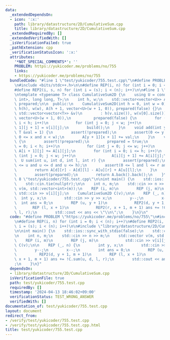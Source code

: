 ```yaml
---
data:
  _extendedDependsOn:
  - icon: ':x:'
    path: library/datastructure/2D/CumulativeSum.cpp
    title: library/datastructure/2D/CumulativeSum.cpp
  _extendedRequiredBy: []
  _extendedVerifiedWith: []
  _isVerificationFailed: true
  _pathExtension: cpp
  _verificationStatusIcon: ':x:'
  attributes:
    '*NOT_SPECIAL_COMMENTS*': ''
    PROBLEM: https://yukicoder.me/problems/no/755
    links:
    - https://yukicoder.me/problems/no/755
  bundledCode: "#line 1 \"test/yukicoder/755.test.cpp\"\n#define PROBLEM \"https://yukicoder.me/problems/no/755\"\
    \n#include <bits/stdc++.h>\n\n#define REP(i, n) for (int i = 0; i < (n); i++)\n\
    #define REP2(i, s, n) for (int i = (s); i < (n); i++)\n\n#line 1 \"library/datastructure/2D/CumulativeSum.cpp\"\
    \ntemplate <typename T> class CumulativeSum2D {\n    using U = conditional_t<is_same_v<T,\
    \ int>, long long, T>;\n    int h, w;\n    std::vector<vector<U>> A;\n    bool\
    \ prepared;\n\n  public:\n    CumulativeSum2D(int h = 0, int w = 0)\n        :\
    \ h(h), w(w), A(h + 1, vector<U>(w + 1, 0)), prepared(false) {}\n    CumulativeSum2D(const\
    \ std::vector<vector<T>> &v)\n        : h(v.size()), w(v[0].size()), A(h + 1,\
    \ vector<U>(w + 1, 0)),\n          prepared(false) {\n        for (int i = 0;\
    \ i < h; i++)\n            for (int j = 0; j < w; j++)\n                A[i +\
    \ 1][j + 1] = v[i][j];\n        build();\n    }\n    void add(int y, int x, const\
    \ T &val = 1) {\n        assert(!prepared);\n        assert(0 <= y and y < h and\
    \ 0 <= x and x < w);\n        A[y + 1][x + 1] += val;\n    }\n    void build()\
    \ {\n        assert(!prepared);\n        prepared = true;\n        for (int i\
    \ = 0; i < h; i++)\n            for (int j = 0; j <= w; j++)\n               \
    \ A[i + 1][j] += A[i][j];\n        for (int i = 0; i <= h; i++)\n            for\
    \ (int j = 0; j < w; j++)\n                A[i][j + 1] += A[i][j];\n    }\n  \
    \  U sum(int u, int d, int l, int r) {\n        assert(prepared);\n        assert(0\
    \ <= u and u <= d and u <= h);\n        assert(0 <= l and l <= r and r <= w);\n\
    \        return A[d][r] - A[d][l] - A[u][r] + A[u][l];\n    }\n    U sum() {\n\
    \        assert(prepared);\n        return A.back().back();\n    }\n};\n#line\
    \ 8 \"test/yukicoder/755.test.cpp\"\n\nint main() {\n    std::ios::sync_with_stdio(false);\n\
    \    std::cin.tie(nullptr);\n\n    int n, m;\n    std::cin >> n >> m;\n    std::vector\
    \ v(m, std::vector<int>(m));\n    REP (i, m)\n        REP (j, m)\n           \
    \ std::cin >> v[i][j];\n    CumulativeSum2D C(v);\n\n    REP (_, n) {\n      \
    \  int y, x;\n        std::cin >> y >> x;\n        y--;\n        x--;\n      \
    \  int ans = 0;\n        REP (u, y + 1)\n            REP2(d, y + 1, m + 1)\n \
    \       REP (l, x + 1)\n            REP2(r, x + 1, m + 1) ans += !C.sum(u, d,\
    \ l, r);\n        std::cout << ans << \"\\n\";\n    }\n}\n"
  code: "#define PROBLEM \"https://yukicoder.me/problems/no/755\"\n#include <bits/stdc++.h>\n\
    \n#define REP(i, n) for (int i = 0; i < (n); i++)\n#define REP2(i, s, n) for (int\
    \ i = (s); i < (n); i++)\n\n#include \"library/datastructure/2D/CumulativeSum.cpp\"\
    \n\nint main() {\n    std::ios::sync_with_stdio(false);\n    std::cin.tie(nullptr);\n\
    \n    int n, m;\n    std::cin >> n >> m;\n    std::vector v(m, std::vector<int>(m));\n\
    \    REP (i, m)\n        REP (j, m)\n            std::cin >> v[i][j];\n    CumulativeSum2D\
    \ C(v);\n\n    REP (_, n) {\n        int y, x;\n        std::cin >> y >> x;\n\
    \        y--;\n        x--;\n        int ans = 0;\n        REP (u, y + 1)\n  \
    \          REP2(d, y + 1, m + 1)\n        REP (l, x + 1)\n            REP2(r,\
    \ x + 1, m + 1) ans += !C.sum(u, d, l, r);\n        std::cout << ans << \"\\n\"\
    ;\n    }\n}"
  dependsOn:
  - library/datastructure/2D/CumulativeSum.cpp
  isVerificationFile: true
  path: test/yukicoder/755.test.cpp
  requiredBy: []
  timestamp: '2024-04-13 18:46:02+09:00'
  verificationStatus: TEST_WRONG_ANSWER
  verifiedWith: []
documentation_of: test/yukicoder/755.test.cpp
layout: document
redirect_from:
- /verify/test/yukicoder/755.test.cpp
- /verify/test/yukicoder/755.test.cpp.html
title: test/yukicoder/755.test.cpp
---
```

